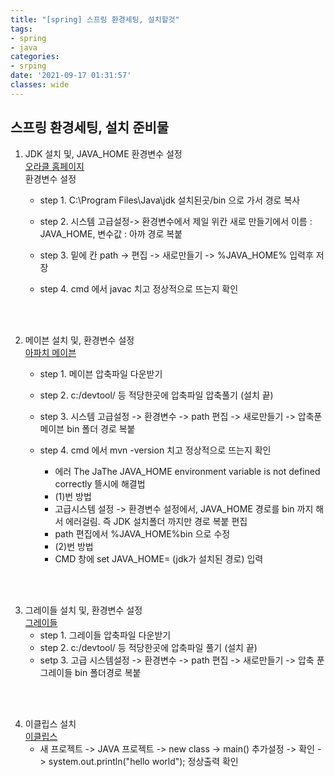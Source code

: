 ```yaml
---
title: "[spring] 스프링 환경세팅, 설치할것"
tags:
- spring
- java
categories:
- srping
date: '2021-09-17 01:31:57'
classes: wide
---
```


## 스프링 환경세팅, 설치 준비물

1. JDK 설치 및, JAVA_HOME 환경변수 설정
<br> [오라클 홈페이지](http://www.oracle.com)
<br>  환경변수 설정
   - step 1. C:\Program Files\Java\jdk 설치된곳/bin 으로 가서 경로 복사
   - step 2. 시스템 고급설정-> 환경변수에서 제일 위칸 새로 만들기에서 이름 : JAVA_HOME, 변수값 : 아까 경로 복붙

   - step 3. 밑에 칸 path -> 편집 -> 새로만들기 -> %JAVA_HOME% 입력후 저장

   - step 4. cmd 에서 javac 치고 정상적으로 뜨는지 확인
<br>
<br>

2. 메이븐 설치 및, 환경변수 설정
<br> [아파치 메이븐](http://maven.apache.org)
   - step 1. 메이븐 압축파일 다운받기
   - step 2. c:/devtool/ 등 적당한곳에 압축파일 압축풀기 (설치 끝)

   - step 3. 시스템 고급설정 -> 환경변수 -> path 편집 -> 새로만들기 -> 압축푼 메이븐 bin 폴더 경로 복붙

   - step 4. cmd 에서 mvn -version 치고 정상적으로 뜨는지 확인
      - 에러 The JaThe JAVA_HOME environment variable is not defined correctly 뜰시에 해결법
      - (1)번 방법
      - 고급시스템 설정 -> 환경변수 설정에서, JAVA_HOME 경로를 bin 까지 해서 에러걸림. 즉 JDK 설치폴더 까지만 경로 복붙 편집
      - path 편집에서 %JAVA_HOME%bin 으로 수정 
      - (2)번 방법
      - CMD 창에 set JAVA_HOME= (jdk가 설치된 경로) 입력

<br>
<br>

3. 그레이들 설치 및, 환경변수 설정
<br> [그레이들](https://gradle.org/releases)
   - step 1. 그레이들 압축파일 다운받기
   - step 2. c:/devtool/ 등 적당한곳에 압축파일 풀기 (설치 끝)
   - setp 3. 고급 시스템설정 -> 환경변수 -> path 편집 -> 새로만들기 -> 압축 푼 그레이들 bin 폴더경로 복붙

<br>
<br>


4. 이클립스 설치
<br> [이클립스](http://www.eclipse.org/)
    - 새 프로젝트 -> JAVA 프로젝트 -> new class -> main() 추가설정 -> 확인 -> system.out.println("hello world"); 정상출력 확인
